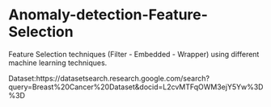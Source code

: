 # Anomaly-detection-Feature-Selection
 Feature Selection techniques (Filter - Embedded - Wrapper) using different machine learning techniques.
 <p> Dataset:https://datasetsearch.research.google.com/search?query=Breast%20Cancer%20Dataset&docid=L2cvMTFqOWM3ejY5Yw%3D%3D <p\>
